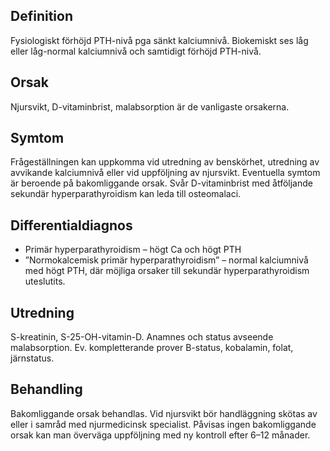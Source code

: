 ## Definition

Fysiologiskt förhöjd PTH-nivå pga sänkt kalciumnivå. Biokemiskt ses låg eller låg-normal kalciumnivå och samtidigt förhöjd PTH-nivå.

## Orsak

Njursvikt, D-vitaminbrist, malabsorption är de vanligaste orsakerna.

## Symtom

Frågeställningen kan uppkomma vid utredning av benskörhet, utredning av avvikande kalciumnivå eller vid uppföljning av njursvikt.
Eventuella symtom är beroende på bakomliggande orsak. Svår D-vitaminbrist med åtföljande sekundär hyperparathyroidism kan leda till osteomalaci.

## Differentialdiagnos

- Primär hyperparathyroidism – högt Ca och högt PTH
- ”Normokalcemisk primär hyperparathyroidism” – normal kalciumnivå med högt PTH, där möjliga orsaker till sekundär hyperparathyroidism uteslutits.

## Utredning

S-kreatinin, S-25-OH-vitamin-D. Anamnes och status avseende malabsorption. Ev. kompletterande prover B-status, kobalamin, folat, järnstatus.

## Behandling

Bakomliggande orsak behandlas. Vid njursvikt bör handläggning skötas av eller i samråd med njurmedicinsk specialist. Påvisas ingen bakomliggande orsak kan man överväga uppföljning med ny kontroll efter 6–12 månader.

